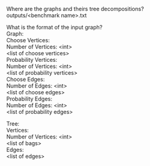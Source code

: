 Where are the graphs and theirs tree decompositions?  
outputs/\<benchmark name\>.txt

What is the format of the input graph?  
Graph:  
Choose Vertices:  
Number of Vertices: \<int\>  
\<list of choose vertices\>  
Probability Vertices:  
Number of Vertices: \<int\>  
\<list of probability vertices\>  
Choose Edges:  
Number of Edges: \<int\>  
\<list of choose edges\>  
Probability Edges:  
Number of Edges: \<int\>  
\<list of probability edges\>  
  
Tree:  
Vertices:  
Number of Vertices: \<int\>  
\<list of bags\>  
Edges:  
\<list of edges\>  
